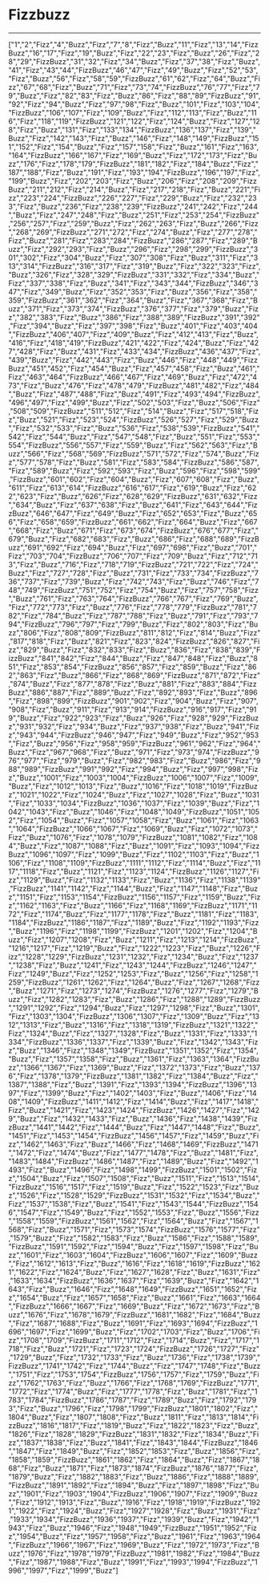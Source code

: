 # Fizzbuzz
---------------------
["1","2","Fizz","4","Buzz","Fizz","7","8","Fizz","Buzz","11","Fizz","13","14","FizzBuzz","16","17","Fizz","19","Buzz","Fizz","22","23","Fizz","Buzz","26","Fizz","28","29","FizzBuzz","31","32","Fizz","34","Buzz","Fizz","37","38","Fizz","Buzz","41","Fizz","43","44","FizzBuzz","46","47","Fizz","49","Buzz","Fizz","52","53","Fizz","Buzz","56","Fizz","58","59","FizzBuzz","61","62","Fizz","64","Buzz","Fizz","67","68","Fizz","Buzz","71","Fizz","73","74","FizzBuzz","76","77","Fizz","79","Buzz","Fizz","82","83","Fizz","Buzz","86","Fizz","88","89","FizzBuzz","91","92","Fizz","94","Buzz","Fizz","97","98","Fizz","Buzz","101","Fizz","103","104","FizzBuzz","106","107","Fizz","109","Buzz","Fizz","112","113","Fizz","Buzz","116","Fizz","118","119","FizzBuzz","121","122","Fizz","124","Buzz","Fizz","127","128","Fizz","Buzz","131","Fizz","133","134","FizzBuzz","136","137","Fizz","139","Buzz","Fizz","142","143","Fizz","Buzz","146","Fizz","148","149","FizzBuzz","151","152","Fizz","154","Buzz","Fizz","157","158","Fizz","Buzz","161","Fizz","163","164","FizzBuzz","166","167","Fizz","169","Buzz","Fizz","172","173","Fizz","Buzz","176","Fizz","178","179","FizzBuzz","181","182","Fizz","184","Buzz","Fizz","187","188","Fizz","Buzz","191","Fizz","193","194","FizzBuzz","196","197","Fizz","199","Buzz","Fizz","202","203","Fizz","Buzz","206","Fizz","208","209","FizzBuzz","211","212","Fizz","214","Buzz","Fizz","217","218","Fizz","Buzz","221","Fizz","223","224","FizzBuzz","226","227","Fizz","229","Buzz","Fizz","232","233","Fizz","Buzz","236","Fizz","238","239","FizzBuzz","241","242","Fizz","244","Buzz","Fizz","247","248","Fizz","Buzz","251","Fizz","253","254","FizzBuzz","256","257","Fizz","259","Buzz","Fizz","262","263","Fizz","Buzz","266","Fizz","268","269","FizzBuzz","271","272","Fizz","274","Buzz","Fizz","277","278","Fizz","Buzz","281","Fizz","283","284","FizzBuzz","286","287","Fizz","289","Buzz","Fizz","292","293","Fizz","Buzz","296","Fizz","298","299","FizzBuzz","301","302","Fizz","304","Buzz","Fizz","307","308","Fizz","Buzz","311","Fizz","313","314","FizzBuzz","316","317","Fizz","319","Buzz","Fizz","322","323","Fizz","Buzz","326","Fizz","328","329","FizzBuzz","331","332","Fizz","334","Buzz","Fizz","337","338","Fizz","Buzz","341","Fizz","343","344","FizzBuzz","346","347","Fizz","349","Buzz","Fizz","352","353","Fizz","Buzz","356","Fizz","358","359","FizzBuzz","361","362","Fizz","364","Buzz","Fizz","367","368","Fizz","Buzz","371","Fizz","373","374","FizzBuzz","376","377","Fizz","379","Buzz","Fizz","382","383","Fizz","Buzz","386","Fizz","388","389","FizzBuzz","391","392","Fizz","394","Buzz","Fizz","397","398","Fizz","Buzz","401","Fizz","403","404","FizzBuzz","406","407","Fizz","409","Buzz","Fizz","412","413","Fizz","Buzz","416","Fizz","418","419","FizzBuzz","421","422","Fizz","424","Buzz","Fizz","427","428","Fizz","Buzz","431","Fizz","433","434","FizzBuzz","436","437","Fizz","439","Buzz","Fizz","442","443","Fizz","Buzz","446","Fizz","448","449","FizzBuzz","451","452","Fizz","454","Buzz","Fizz","457","458","Fizz","Buzz","461","Fizz","463","464","FizzBuzz","466","467","Fizz","469","Buzz","Fizz","472","473","Fizz","Buzz","476","Fizz","478","479","FizzBuzz","481","482","Fizz","484","Buzz","Fizz","487","488","Fizz","Buzz","491","Fizz","493","494","FizzBuzz","496","497","Fizz","499","Buzz","Fizz","502","503","Fizz","Buzz","506","Fizz","508","509","FizzBuzz","511","512","Fizz","514","Buzz","Fizz","517","518","Fizz","Buzz","521","Fizz","523","524","FizzBuzz","526","527","Fizz","529","Buzz","Fizz","532","533","Fizz","Buzz","536","Fizz","538","539","FizzBuzz","541","542","Fizz","544","Buzz","Fizz","547","548","Fizz","Buzz","551","Fizz","553","554","FizzBuzz","556","557","Fizz","559","Buzz","Fizz","562","563","Fizz","Buzz","566","Fizz","568","569","FizzBuzz","571","572","Fizz","574","Buzz","Fizz","577","578","Fizz","Buzz","581","Fizz","583","584","FizzBuzz","586","587","Fizz","589","Buzz","Fizz","592","593","Fizz","Buzz","596","Fizz","598","599","FizzBuzz","601","602","Fizz","604","Buzz","Fizz","607","608","Fizz","Buzz","611","Fizz","613","614","FizzBuzz","616","617","Fizz","619","Buzz","Fizz","622","623","Fizz","Buzz","626","Fizz","628","629","FizzBuzz","631","632","Fizz","634","Buzz","Fizz","637","638","Fizz","Buzz","641","Fizz","643","644","FizzBuzz","646","647","Fizz","649","Buzz","Fizz","652","653","Fizz","Buzz","656","Fizz","658","659","FizzBuzz","661","662","Fizz","664","Buzz","Fizz","667","668","Fizz","Buzz","671","Fizz","673","674","FizzBuzz","676","677","Fizz","679","Buzz","Fizz","682","683","Fizz","Buzz","686","Fizz","688","689","FizzBuzz","691","692","Fizz","694","Buzz","Fizz","697","698","Fizz","Buzz","701","Fizz","703","704","FizzBuzz","706","707","Fizz","709","Buzz","Fizz","712","713","Fizz","Buzz","716","Fizz","718","719","FizzBuzz","721","722","Fizz","724","Buzz","Fizz","727","728","Fizz","Buzz","731","Fizz","733","734","FizzBuzz","736","737","Fizz","739","Buzz","Fizz","742","743","Fizz","Buzz","746","Fizz","748","749","FizzBuzz","751","752","Fizz","754","Buzz","Fizz","757","758","Fizz","Buzz","761","Fizz","763","764","FizzBuzz","766","767","Fizz","769","Buzz","Fizz","772","773","Fizz","Buzz","776","Fizz","778","779","FizzBuzz","781","782","Fizz","784","Buzz","Fizz","787","788","Fizz","Buzz","791","Fizz","793","794","FizzBuzz","796","797","Fizz","799","Buzz","Fizz","802","803","Fizz","Buzz","806","Fizz","808","809","FizzBuzz","811","812","Fizz","814","Buzz","Fizz","817","818","Fizz","Buzz","821","Fizz","823","824","FizzBuzz","826","827","Fizz","829","Buzz","Fizz","832","833","Fizz","Buzz","836","Fizz","838","839","FizzBuzz","841","842","Fizz","844","Buzz","Fizz","847","848","Fizz","Buzz","851","Fizz","853","854","FizzBuzz","856","857","Fizz","859","Buzz","Fizz","862","863","Fizz","Buzz","866","Fizz","868","869","FizzBuzz","871","872","Fizz","874","Buzz","Fizz","877","878","Fizz","Buzz","881","Fizz","883","884","FizzBuzz","886","887","Fizz","889","Buzz","Fizz","892","893","Fizz","Buzz","896","Fizz","898","899","FizzBuzz","901","902","Fizz","904","Buzz","Fizz","907","908","Fizz","Buzz","911","Fizz","913","914","FizzBuzz","916","917","Fizz","919","Buzz","Fizz","922","923","Fizz","Buzz","926","Fizz","928","929","FizzBuzz","931","932","Fizz","934","Buzz","Fizz","937","938","Fizz","Buzz","941","Fizz","943","944","FizzBuzz","946","947","Fizz","949","Buzz","Fizz","952","953","Fizz","Buzz","956","Fizz","958","959","FizzBuzz","961","962","Fizz","964","Buzz","Fizz","967","968","Fizz","Buzz","971","Fizz","973","974","FizzBuzz","976","977","Fizz","979","Buzz","Fizz","982","983","Fizz","Buzz","986","Fizz","988","989","FizzBuzz","991","992","Fizz","994","Buzz","Fizz","997","998","Fizz","Buzz","1001","Fizz","1003","1004","FizzBuzz","1006","1007","Fizz","1009","Buzz","Fizz","1012","1013","Fizz","Buzz","1016","Fizz","1018","1019","FizzBuzz","1021","1022","Fizz","1024","Buzz","Fizz","1027","1028","Fizz","Buzz","1031","Fizz","1033","1034","FizzBuzz","1036","1037","Fizz","1039","Buzz","Fizz","1042","1043","Fizz","Buzz","1046","Fizz","1048","1049","FizzBuzz","1051","1052","Fizz","1054","Buzz","Fizz","1057","1058","Fizz","Buzz","1061","Fizz","1063","1064","FizzBuzz","1066","1067","Fizz","1069","Buzz","Fizz","1072","1073","Fizz","Buzz","1076","Fizz","1078","1079","FizzBuzz","1081","1082","Fizz","1084","Buzz","Fizz","1087","1088","Fizz","Buzz","1091","Fizz","1093","1094","FizzBuzz","1096","1097","Fizz","1099","Buzz","Fizz","1102","1103","Fizz","Buzz","1106","Fizz","1108","1109","FizzBuzz","1111","1112","Fizz","1114","Buzz","Fizz","1117","1118","Fizz","Buzz","1121","Fizz","1123","1124","FizzBuzz","1126","1127","Fizz","1129","Buzz","Fizz","1132","1133","Fizz","Buzz","1136","Fizz","1138","1139","FizzBuzz","1141","1142","Fizz","1144","Buzz","Fizz","1147","1148","Fizz","Buzz","1151","Fizz","1153","1154","FizzBuzz","1156","1157","Fizz","1159","Buzz","Fizz","1162","1163","Fizz","Buzz","1166","Fizz","1168","1169","FizzBuzz","1171","1172","Fizz","1174","Buzz","Fizz","1177","1178","Fizz","Buzz","1181","Fizz","1183","1184","FizzBuzz","1186","1187","Fizz","1189","Buzz","Fizz","1192","1193","Fizz","Buzz","1196","Fizz","1198","1199","FizzBuzz","1201","1202","Fizz","1204","Buzz","Fizz","1207","1208","Fizz","Buzz","1211","Fizz","1213","1214","FizzBuzz","1216","1217","Fizz","1219","Buzz","Fizz","1222","1223","Fizz","Buzz","1226","Fizz","1228","1229","FizzBuzz","1231","1232","Fizz","1234","Buzz","Fizz","1237","1238","Fizz","Buzz","1241","Fizz","1243","1244","FizzBuzz","1246","1247","Fizz","1249","Buzz","Fizz","1252","1253","Fizz","Buzz","1256","Fizz","1258","1259","FizzBuzz","1261","1262","Fizz","1264","Buzz","Fizz","1267","1268","Fizz","Buzz","1271","Fizz","1273","1274","FizzBuzz","1276","1277","Fizz","1279","Buzz","Fizz","1282","1283","Fizz","Buzz","1286","Fizz","1288","1289","FizzBuzz","1291","1292","Fizz","1294","Buzz","Fizz","1297","1298","Fizz","Buzz","1301","Fizz","1303","1304","FizzBuzz","1306","1307","Fizz","1309","Buzz","Fizz","1312","1313","Fizz","Buzz","1316","Fizz","1318","1319","FizzBuzz","1321","1322","Fizz","1324","Buzz","Fizz","1327","1328","Fizz","Buzz","1331","Fizz","1333","1334","FizzBuzz","1336","1337","Fizz","1339","Buzz","Fizz","1342","1343","Fizz","Buzz","1346","Fizz","1348","1349","FizzBuzz","1351","1352","Fizz","1354","Buzz","Fizz","1357","1358","Fizz","Buzz","1361","Fizz","1363","1364","FizzBuzz","1366","1367","Fizz","1369","Buzz","Fizz","1372","1373","Fizz","Buzz","1376","Fizz","1378","1379","FizzBuzz","1381","1382","Fizz","1384","Buzz","Fizz","1387","1388","Fizz","Buzz","1391","Fizz","1393","1394","FizzBuzz","1396","1397","Fizz","1399","Buzz","Fizz","1402","1403","Fizz","Buzz","1406","Fizz","1408","1409","FizzBuzz","1411","1412","Fizz","1414","Buzz","Fizz","1417","1418","Fizz","Buzz","1421","Fizz","1423","1424","FizzBuzz","1426","1427","Fizz","1429","Buzz","Fizz","1432","1433","Fizz","Buzz","1436","Fizz","1438","1439","FizzBuzz","1441","1442","Fizz","1444","Buzz","Fizz","1447","1448","Fizz","Buzz","1451","Fizz","1453","1454","FizzBuzz","1456","1457","Fizz","1459","Buzz","Fizz","1462","1463","Fizz","Buzz","1466","Fizz","1468","1469","FizzBuzz","1471","1472","Fizz","1474","Buzz","Fizz","1477","1478","Fizz","Buzz","1481","Fizz","1483","1484","FizzBuzz","1486","1487","Fizz","1489","Buzz","Fizz","1492","1493","Fizz","Buzz","1496","Fizz","1498","1499","FizzBuzz","1501","1502","Fizz","1504","Buzz","Fizz","1507","1508","Fizz","Buzz","1511","Fizz","1513","1514","FizzBuzz","1516","1517","Fizz","1519","Buzz","Fizz","1522","1523","Fizz","Buzz","1526","Fizz","1528","1529","FizzBuzz","1531","1532","Fizz","1534","Buzz","Fizz","1537","1538","Fizz","Buzz","1541","Fizz","1543","1544","FizzBuzz","1546","1547","Fizz","1549","Buzz","Fizz","1552","1553","Fizz","Buzz","1556","Fizz","1558","1559","FizzBuzz","1561","1562","Fizz","1564","Buzz","Fizz","1567","1568","Fizz","Buzz","1571","Fizz","1573","1574","FizzBuzz","1576","1577","Fizz","1579","Buzz","Fizz","1582","1583","Fizz","Buzz","1586","Fizz","1588","1589","FizzBuzz","1591","1592","Fizz","1594","Buzz","Fizz","1597","1598","Fizz","Buzz","1601","Fizz","1603","1604","FizzBuzz","1606","1607","Fizz","1609","Buzz","Fizz","1612","1613","Fizz","Buzz","1616","Fizz","1618","1619","FizzBuzz","1621","1622","Fizz","1624","Buzz","Fizz","1627","1628","Fizz","Buzz","1631","Fizz","1633","1634","FizzBuzz","1636","1637","Fizz","1639","Buzz","Fizz","1642","1643","Fizz","Buzz","1646","Fizz","1648","1649","FizzBuzz","1651","1652","Fizz","1654","Buzz","Fizz","1657","1658","Fizz","Buzz","1661","Fizz","1663","1664","FizzBuzz","1666","1667","Fizz","1669","Buzz","Fizz","1672","1673","Fizz","Buzz","1676","Fizz","1678","1679","FizzBuzz","1681","1682","Fizz","1684","Buzz","Fizz","1687","1688","Fizz","Buzz","1691","Fizz","1693","1694","FizzBuzz","1696","1697","Fizz","1699","Buzz","Fizz","1702","1703","Fizz","Buzz","1706","Fizz","1708","1709","FizzBuzz","1711","1712","Fizz","1714","Buzz","Fizz","1717","1718","Fizz","Buzz","1721","Fizz","1723","1724","FizzBuzz","1726","1727","Fizz","1729","Buzz","Fizz","1732","1733","Fizz","Buzz","1736","Fizz","1738","1739","FizzBuzz","1741","1742","Fizz","1744","Buzz","Fizz","1747","1748","Fizz","Buzz","1751","Fizz","1753","1754","FizzBuzz","1756","1757","Fizz","1759","Buzz","Fizz","1762","1763","Fizz","Buzz","1766","Fizz","1768","1769","FizzBuzz","1771","1772","Fizz","1774","Buzz","Fizz","1777","1778","Fizz","Buzz","1781","Fizz","1783","1784","FizzBuzz","1786","1787","Fizz","1789","Buzz","Fizz","1792","1793","Fizz","Buzz","1796","Fizz","1798","1799","FizzBuzz","1801","1802","Fizz","1804","Buzz","Fizz","1807","1808","Fizz","Buzz","1811","Fizz","1813","1814","FizzBuzz","1816","1817","Fizz","1819","Buzz","Fizz","1822","1823","Fizz","Buzz","1826","Fizz","1828","1829","FizzBuzz","1831","1832","Fizz","1834","Buzz","Fizz","1837","1838","Fizz","Buzz","1841","Fizz","1843","1844","FizzBuzz","1846","1847","Fizz","1849","Buzz","Fizz","1852","1853","Fizz","Buzz","1856","Fizz","1858","1859","FizzBuzz","1861","1862","Fizz","1864","Buzz","Fizz","1867","1868","Fizz","Buzz","1871","Fizz","1873","1874","FizzBuzz","1876","1877","Fizz","1879","Buzz","Fizz","1882","1883","Fizz","Buzz","1886","Fizz","1888","1889","FizzBuzz","1891","1892","Fizz","1894","Buzz","Fizz","1897","1898","Fizz","Buzz","1901","Fizz","1903","1904","FizzBuzz","1906","1907","Fizz","1909","Buzz","Fizz","1912","1913","Fizz","Buzz","1916","Fizz","1918","1919","FizzBuzz","1921","1922","Fizz","1924","Buzz","Fizz","1927","1928","Fizz","Buzz","1931","Fizz","1933","1934","FizzBuzz","1936","1937","Fizz","1939","Buzz","Fizz","1942","1943","Fizz","Buzz","1946","Fizz","1948","1949","FizzBuzz","1951","1952","Fizz","1954","Buzz","Fizz","1957","1958","Fizz","Buzz","1961","Fizz","1963","1964","FizzBuzz","1966","1967","Fizz","1969","Buzz","Fizz","1972","1973","Fizz","Buzz","1976","Fizz","1978","1979","FizzBuzz","1981","1982","Fizz","1984","Buzz","Fizz","1987","1988","Fizz","Buzz","1991","Fizz","1993","1994","FizzBuzz","1996","1997","Fizz","1999","Buzz"]
